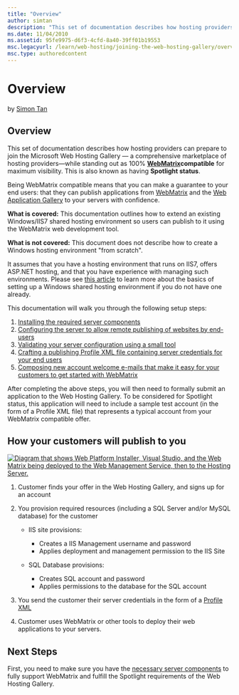 ```yaml
---
title: "Overview"
author: simtan
description: "This set of documentation describes how hosting providers can prepare to join the Microsoft Web Hosting Gallery —a comprehensive marketplace of hosting provi..."
ms.date: 11/04/2010
ms.assetid: 95fe9975-d6f3-4cfd-8a40-39ff01b19553
msc.legacyurl: /learn/web-hosting/joining-the-web-hosting-gallery/overview
msc.type: authoredcontent
---
```

# Overview

by [Simon Tan](https://github.com/simtan)

## Overview

This set of documentation describes how hosting providers can prepare to join the Microsoft Web Hosting Gallery — a comprehensive marketplace of hosting providers—while standing out as 100% [**WebMatrix**](https://www.microsoft.com/web/webmatrix/ "Microsoft WebMatrix")**compatible** for maximum visibility. This is also known as having **Spotlight status**.

Being WebMatrix compatible means that you can make a guarantee to your end users: that they can publish applications from [WebMatrix](https://www.microsoft.com/web/webmatrix/ "Microsoft WebMatrix") and the [Web Application Gallery](https://www.microsoft.com/web/gallery/ "Microsoft Web Application Gallery") to your servers with confidence.

**What is covered:** This documentation outlines how to extend an existing Windows/IIS7 shared hosting environment so users can publish to it using the WebMatrix web development tool.

**What is not covered:** This document does not describe how to create a Windows hosting environment "from scratch".

It assumes that you have a hosting environment that runs on IIS7, offers ASP.NET hosting, and that you have experience with managing such environments. Please see [this article](../planning-the-web-hosting-architecture/shared-hosting-configuration.md "Basics of setting up shared hosting") to learn more about the basics of setting up a Windows shared hosting environment if you do not have one already.

This documentation will walk you through the following setup steps:

1. [Installing the required server components](install-server-components.md "Install server components")
2. [Configuring the server to allow remote publishing of websites by end-users](configure-site-for-web-deploy-publishing.md "Configuring Web Deploy settings")
3. [Validating your server configuration using a small tool](validate-your-server-configuration.md "Validating your server configuration using ServerValidator")
4. [Crafting a publishing Profile XML file containing server credentials for your end users](generate-a-profile-xml-file.md "Creating a publishing Profile XML file")
5. [Composing new account welcome e-mails that make it easy for your customers to get started with WebMatrix](create-welcome-e-mails.md "Creating welcome e-mails for new accounts")

After completing the above steps, you will then need to formally submit an application to the Web Hosting Gallery. To be considered for Spotlight status, this application will need to include a sample test account (in the form of a Profile XML file) that represents a typical account from your WebMatrix compatible offer.

## How your customers will publish to you

[![Diagram that shows Web Platform Installer, Visual Studio, and the Web Matrix being deployed to the Web Management Service, then to the Hosting Server.](overview/_static/image2.jpg)](overview/_static/image1.jpg)

1. Customer finds your offer in the Web Hosting Gallery, and signs up for an account
2. You provision required resources (including a SQL Server and/or MySQL database) for the customer

    - IIS site provisions: 

        - Creates a IIS Management username and password
        - Applies deployment and management permission to the IIS Site
    - SQL Database provisions: 

        - Creates SQL account and password
        - Applies permissions to the database for the SQL account
3. You send the customer their server credentials in the form of a [Profile XML](generate-a-profile-xml-file.md "Generating a Profile XML file")
4. Customer uses WebMatrix or other tools to deploy their web applications to your servers.

## Next Steps

First, you need to make sure you have the [necessary server components](install-server-components.md "Install required server components") to fully support WebMatrix and fulfill the Spotlight requirements of the Web Hosting Gallery.
